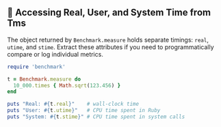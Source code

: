 ## 💾 Accessing Real, User, and System Time from Tms

The object returned by `Benchmark.measure` holds separate timings: `real`, `utime`, and `stime`. Extract these attributes if you need to programmatically compare or log individual metrics.

```ruby
require 'benchmark'

t = Benchmark.measure do
  10_000.times { Math.sqrt(123.456) }
end

puts "Real: #{t.real}"    # wall‑clock time
puts "User: #{t.utime}"   # CPU time spent in Ruby
puts "System: #{t.stime}" # CPU time spent in system calls
```